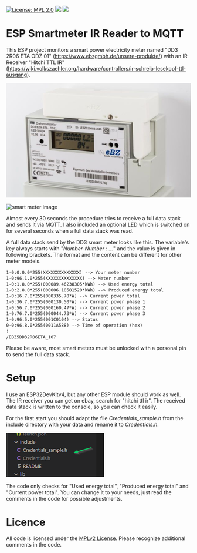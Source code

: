 [![License: MPL 2.0](https://img.shields.io/badge/License-MPL%202.0-brightgreen.svg)](https://opensource.org/licenses/MPL-2.0)
![](https://github.com/pduck27/ESPFerrarisCounterToMQTT/workflows/BuildAndRelease/badge.svg)
![](https://img.shields.io/github/v/release/pduck27/ESPFerrarisCounterToMQTT)

# ESP Smartmeter IR Reader to MQTT
This ESP project monitors a smart power electricity meter named "DD3 2R06 ETA ODZ 01" (https://www.ebzgmbh.de/unsere-produkte/) with an IR Receiver "Hitchi TTL IR" (https://wiki.volkszaehler.org/hardware/controllers/ir-schreib-lesekopf-ttl-ausgang). 

![smart meter image](/ressource/unsere-produkte_dd3.jpg)

![smart meter image](/ressource/shot2.jpg)

Almost every 30 seconds the procedure tries to receive a full data stack and sends it via MQTT. I also included an optional LED which is switched on for several seconds when a full data stack was read. 

A full data stack send by the DD3 smart meter looks like this. The variable's key always starts with "*Number-Number : ...*" and the value is given in following brackets. The format and the content can be different for other meter models.

    1-0:0.0.0*255(XXXXXXXXXXXXXX) --> Your meter number
    1-0:96.1.0*255(XXXXXXXXXXXXXX) --> Meter number
    1-0:1.8.0*255(000089.46238305*kWh) --> Used energy total
    1-0:2.8.0*255(000006.10581520*kWh) --> Produced energy total
    1-0:16.7.0*255(000335.70*W) --> Current power total
    1-0:36.7.0*255(000130.50*W) --> Current power phase 1
    1-0:56.7.0*255(000160.47*W) --> Current power phase 2
    1-0:76.7.0*255(000044.73*W) --> Current power phase 3
    1-0:96.5.0*255(001C0104) --> Status
    0-0:96.8.0*255(0011A588) --> Time of operation (hex)
    !
    /EBZ5DD32R06ETA_107

Please be aware, most smart meters must be unlocked with a personal pin to send the full data stack.

# Setup
I use an ESP32DevKitv4, but any other ESP module should work as well. The IR receiver you can get on ebay, search for "hitchi ttl ir".
The received data stack is written to the console, so you can check it easily. 

For the first start you should adapt the file *Credentials_sample.h* from the include directory with your data and rename it to *Credentials.h*.

![credentials image](/ressource/shot2.png)


The code only checks for "Used energy total", "Produced energy total" and "Current power total". You can change it to your needs, just read the comments in the code for possible adjustments.

# Licence
All code is licensed under the [MPLv2 License](https://github.com/pduck27/ESPFerrarisCounterToMQTT/blob/master/LICENSE).
Please recognize additional comments in the code.
